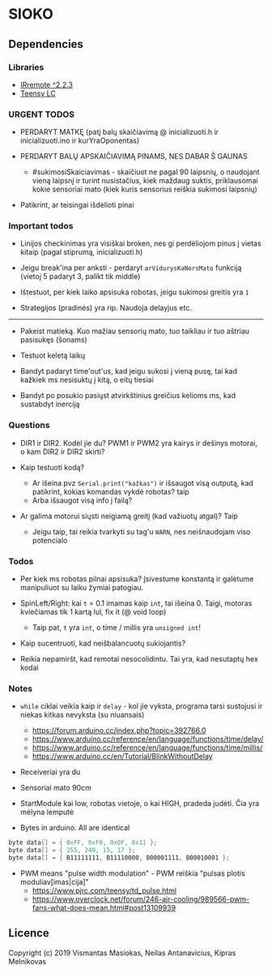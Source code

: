 # SIOKO

## Dependencies

### Libraries

- [IRremote ^2.2.3](https://github.com/z3t0/Arduino-IRremote)
- [Teensy LC](https://www.pjrc.com/teensy/td_download.html)

### URGENT TODOS

- PERDARYT MATKĘ (patį balų skaičiavimą @ inicializuoti.h ir inicializuoti.ino ir kurYraOponentas)

- PERDARYT BALŲ APSKAIČIAVIMĄ PINAMS, NES DABAR Š GAUNAS

  - #sukimosiSkaiciavimas - skaičiuot ne pagal 90 laipsnių, o naudojant vieną laipsnį ir turint nusistačius, kiek maždaug suktis, priklausomai kokie sensoriai mato (kiek kuris sensorius reiškia sukimosi laipsnių)

- Patikrint, ar teisingai išdėlioti pinai

### Important todos

- Linijos checkinimas yra visiškai broken, nes gi perdėliojom pinus į vietas kitaip (pagal stiprumą, inicializuoti.h)

- Jeigu break'ina per anksti - perdaryt `arVidurysKaNorsMato` funkciją (vietoj 5 padaryt 3, palikt tik middle)

- Ištestuot, per kiek laiko apsisuka robotas, jeigu sukimosi greitis yra `1`

- Strategijos (pradinės) yra rip. Naudoja delayjus etc.

---

- Pakeist matieką. Kuo mažiau sensorių mato, tuo taikliau ir tuo aštriau pasisukęs (šonams)

- Testuot keletą laikų

- Bandyt padaryt time'out'us, kad jeigu sukosi į vieną pusę, tai kad kažkiek ms nesisuktų į kitą, o eitų tiesiai

- Bandyt po posukio pasiųst atvirkštinius greičius kelioms ms, kad sustabdyt inerciją

### Questions

- DIR1 ir DIR2. Kodėl jie du? PWM1 ir PWM2 yra kairys ir dešinys motorai, o kam DIR2 ir DIR2 skirti?

- Kaip testuoti kodą?

  - Ar išeina pvz `Serial.print("kažkas")` ir išsaugot visą outputą, kad patikrint, kokias komandas vykdė robotas? taip
  - Arba išsaugot visą info į failą?

- Ar galima motorui siųsti neigiamą greitį (kad važiuotų atgal)? Taip

  - Jeigu taip, tai reikia tvarkyti su tag'u `WARN`, nes neišnaudojam viso potencialo

### Todos

- Per kiek ms robotas pilnai apsisuka? Įsivestume konstantą ir galėtume manipuliuot su laiku žymiai patogiau.

- SpinLeft/Right: kai `t` = 0.1 imamas kaip `int`, tai išeina 0. Taigi, motoras kviečiamas tik 1 kartą lul, fix it (@ void loop)

  - Taip pat, `t` yra `int`, o time / millis yra `unsigned int`!

- Kaip sucentruoti, kad neišbalancuotų sukiojantis?

- Reikia nepamiršt, kad remotai nesocolidintu. Tai yra, kad nesutaptų hex kodai

### Notes

- `while` ciklai veikia kaip ir `delay` - kol jie vyksta, programa tarsi sustojusi ir niekas kitkas nevyksta (su niuansais)

  - https://forum.arduino.cc/index.php?topic=392766.0
  - https://www.arduino.cc/reference/en/language/functions/time/delay/
  - https://www.arduino.cc/reference/en/language/functions/time/millis/
  - https://www.arduino.cc/en/Tutorial/BlinkWithoutDelay

- Receiveriai yra du

* Sensoriai mato 90cm

- StartModule kai low, robotas vietoje, o kai HIGH, pradeda judėti. Čia yra mėlyna lemputė

* Bytes in arduino. All are identical

```cpp
byte data[] = { 0xFF, 0xF0, 0x0F, 0x11 };
byte data[] = { 255, 240, 15, 17 };
byte data[] = { B11111111, B11110000, B00001111, B00010001 };
```

- PWM means "pulse width modulation" - PWM reiškia "pulsas plotis moduliav[imas|cija]"
  - https://www.pjrc.com/teensy/td_pulse.html
  - https://www.overclock.net/forum/246-air-cooling/989566-pwm-fans-what-does-mean.html#post13109939

## Licence

Copyright (c) 2019 Vismantas Masiokas, Neilas Antanavicius, Kipras Melnikovas
